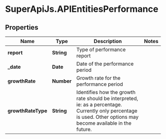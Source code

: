 # SuperApiJs.APIEntitiesPerformance

## Properties

Name | Type | Description | Notes
------------ | ------------- | ------------- | -------------
**report** | **String** | Type of performance report | 
**_date** | **Date** | Date of the performance period | 
**growthRate** | **Number** | Growth rate for the performance period | 
**growthRateType** | **String** | Identifies how the growth rate should be interpreted, ie: as a percentage.  Currently only percentage is used.  Other options may become available in the future. | 


